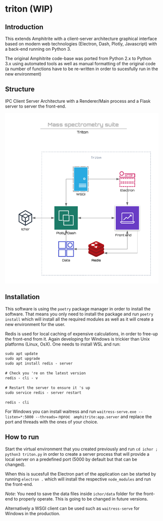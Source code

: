 # triton (WIP)

## Introduction

This extends Amphitrite with a client-server architecture graphical interface based on modern web technologies (Electron, Dash, Plotly, Javascript) with a back-end running on Python 3.

The original Amphitrite code-base was ported from Python 2.x to Python 3.x using automated tools as well as manual formatting of the original code (a number of functions have to be re-written in order to sucesfully run in the new environment)

## Structure

IPC Client Server Architecture with a Renderer/Main process and a Flask server to server the front-end.

![ARCHITECTURE](triton.png)

## Installation

This software is using the `poetry` package manager in order to install the software. That means you only need to install the package and run `poetry install` which will install all the required modules as well as it will create a new environment for the user.

Redis is used for local caching of expensive calculations, in order to free-up the front-end from it. Again developing for Windows is trickier than Unix platforms (Linux, OsX). One needs to install WSL and run:

``` 
sudo apt update
sudo apt upgrade
sudo apt install redis - server

# Check you 're on the latest version
redis - cli - v

# Restart the server to ensure it 's up
sudo service redis - server restart

redis - cli
```

For Windows you can install waitress and run `waitress-serve.exe --listen=*:5000 --threads=` nproc ` amphitrite:app.server` and replace the port and threads with the ones of your choice.

## How to run

Start the virtual environment that you created previously and run `cd ichor ; python3 triton.py` in order to create a server process that will provide a local server on a predefined port (5000 by default but that can be changed). 

When this is sucesfull the Electron part of the application can be started by running `electron .` which will install the respective `node_modules` and run the front-end.

_Note_: You need to save the data files inside `ichor/data` folder for the front-end to properly operate. This is going to be changed in future versions.

Alternatively a WSGI client can be used such as `waitress-serve` for Windows in the production.
